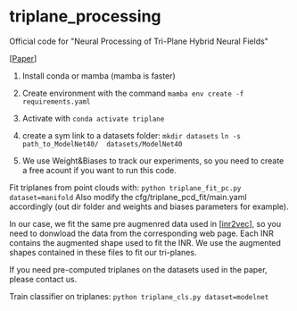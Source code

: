 # triplane_processing
Official code for "Neural Processing of Tri-Plane Hybrid Neural Fields"

[[Paper](https://arxiv.org/abs/2310.01140)]

1) Install conda or mamba (mamba is faster)
2) Create environment with the command  ``` mamba env create -f requirements.yaml ```
3) Activate with ``` conda activate triplane ```
4) create a sym link to a datasets folder: 
    ``` mkdir datasets ```
    ``` ln -s path_to_ModelNet40/  datasets/ModelNet40 ``` 

5) We use Weight&Biases to track our experiments, so you need to create a free acount if you want to run this code.

Fit triplanes from point clouds with:
```python triplane_fit_pc.py dataset=manifold```
Also modify the cfg/triplane_pcd_fit/main.yaml accordingly (out dir folder and weights and biases parameters for example).

In our case, we fit the same pre augmenred data used in [[inr2vec](https://arxiv.org/abs/2310.01140)], so you need to donwload the data from the corresponding web page. Each INR contains the augmented shape used to fit the INR. We use the augmented shapes contained in these files to fit our tri-planes.

If you need pre-computed triplanes on the datasets used in the paper, please contact us. 


Train classifier on triplanes:
```python triplane_cls.py dataset=modelnet```
